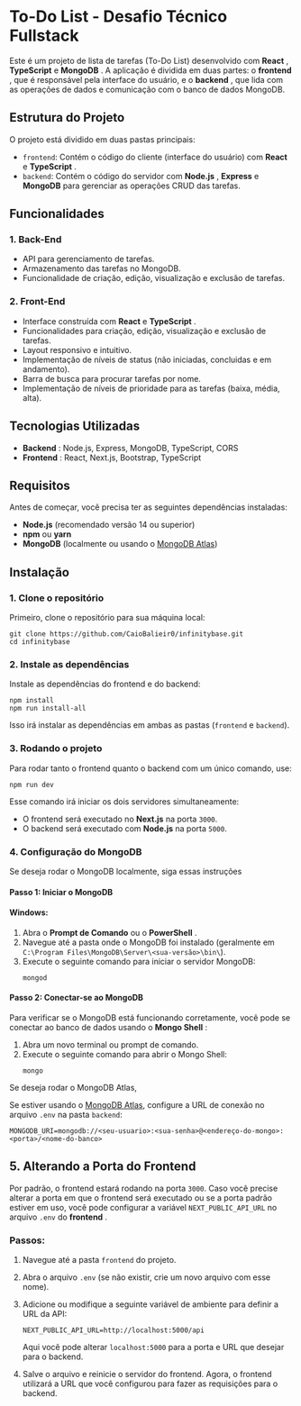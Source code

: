 # To-Do List - Desafio Técnico Fullstack

Este é um projeto de lista de tarefas (To-Do List) desenvolvido com **React** , **TypeScript** e **MongoDB** . A aplicação é dividida em duas partes: o **frontend** , que é responsável pela interface do usuário, e o **backend** , que lida com as operações de dados e comunicação com o banco de dados MongoDB.

## Estrutura do Projeto

O projeto está dividido em duas pastas principais:

- `frontend`: Contém o código do cliente (interface do usuário) com **React** e **TypeScript** .
- `backend`: Contém o código do servidor com **Node.js** , **Express** e **MongoDB** para gerenciar as operações CRUD das tarefas.

## Funcionalidades

### 1. **Back-End**

- API para gerenciamento de tarefas.
- Armazenamento das tarefas no MongoDB.
- Funcionalidade de criação, edição, visualização e exclusão de tarefas.

### 2. **Front-End**

- Interface construída com **React** e **TypeScript** .
- Funcionalidades para criação, edição, visualização e exclusão de tarefas.
- Layout responsivo e intuitivo.
- Implementação de níveis de status (não iniciadas, concluidas e em andamento).
- Barra de busca para procurar tarefas por nome.
- Implementação de níveis de prioridade para as tarefas (baixa, média, alta).

## Tecnologias Utilizadas

- **Backend** : Node.js, Express, MongoDB, TypeScript, CORS
- **Frontend** : React, Next.js, Bootstrap, TypeScript

## Requisitos

Antes de começar, você precisa ter as seguintes dependências instaladas:

- **Node.js** (recomendado versão 14 ou superior)
- **npm** ou **yarn**
- **MongoDB** (localmente ou usando o [MongoDB Atlas](https://www.mongodb.com/cloud/atlas))

## Instalação

### 1. **Clone o repositório**

Primeiro, clone o repositório para sua máquina local:

```
git clone https://github.com/CaioBalieir0/infinitybase.git
cd infinitybase
```

### 2. **Instale as dependências**

Instale as dependências do frontend e do backend:

```
npm install
npm run install-all
```

Isso irá instalar as dependências em ambas as pastas (`frontend` e `backend`).

### 3. **Rodando o projeto**

Para rodar tanto o frontend quanto o backend com um único comando, use:

```
npm run dev
```

Esse comando irá iniciar os dois servidores simultaneamente:

- O frontend será executado no **Next.js** na porta `3000`.
- O backend será executado com **Node.js** na porta `5000`.

### 4. **Configuração do MongoDB**

Se deseja rodar o MongoDB localmente, siga essas instruções

#### Passo 1: Iniciar o MongoDB

#### **Windows:**

1. Abra o **Prompt de Comando** ou o **PowerShell** .
2. Navegue até a pasta onde o MongoDB foi instalado (geralmente em `C:\Program Files\MongoDB\Server\<sua-versão>\bin\`).
3. Execute o seguinte comando para iniciar o servidor MongoDB:
   ```
   mongod
   ```

#### Passo 2: Conectar-se ao MongoDB

Para verificar se o MongoDB está funcionando corretamente, você pode se conectar ao banco de dados usando o **Mongo Shell** :

1. Abra um novo terminal ou prompt de comando.
2. Execute o seguinte comando para abrir o Mongo Shell:
   ```
   mongo
   ```

Se deseja rodar o MongoDB Atlas,

Se estiver usando o [MongoDB Atlas](https://www.mongodb.com/cloud/atlas), configure a URL de conexão no arquivo `.env` na pasta `backend`:

```
MONGODB_URI=mongodb://<seu-usuario>:<sua-senha>@<endereço-do-mongo>:<porta>/<nome-do-banco>

```

## **5. Alterando a Porta do Frontend**

Por padrão, o frontend estará rodando na porta `3000`. Caso você precise alterar a porta em que o frontend será executado ou se a porta padrão estiver em uso, você pode configurar a variável `NEXT_PUBLIC_API_URL` no arquivo `.env` do **frontend** .

### Passos:

1. Navegue até a pasta `frontend` do projeto.
2. Abra o arquivo `.env` (se não existir, crie um novo arquivo com esse nome).
3. Adicione ou modifique a seguinte variável de ambiente para definir a URL da API:

   ```
   NEXT_PUBLIC_API_URL=http://localhost:5000/api

   ```

   Aqui você pode alterar `localhost:5000` para a porta e URL que desejar para o backend.

4. Salve o arquivo e reinicie o servidor do frontend. Agora, o frontend utilizará a URL que você configurou para fazer as requisições para o backend.
